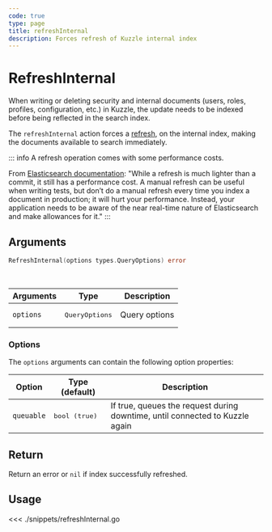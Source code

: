 ```yaml
---
code: true
type: page
title: refreshInternal
description: Forces refresh of Kuzzle internal index
---
```


# RefreshInternal

When writing or deleting security and internal documents (users, roles, profiles, configuration, etc.) in Kuzzle, the update needs to be indexed before being reflected in the search index.

The `refreshInternal` action forces a [refresh](/sdk/go/1/controllers/index/refresh/), on the internal index, making the documents available to search immediately.

::: info
A refresh operation comes with some performance costs.

From [Elasticsearch documentation](https://www.elastic.co/guide/en/elasticsearch/reference/current/docs-refresh.html):
"While a refresh is much lighter than a commit, it still has a performance cost. A manual refresh can be useful when writing tests, but don’t do a manual refresh every time you index a document in production; it will hurt your performance. Instead, your application needs to be aware of the near real-time nature of Elasticsearch and make allowances for it."
:::

## Arguments

```go
RefreshInternal(options types.QueryOptions) error
```

<br/>

| Arguments | Type         | Description   |
| --------- | ------------ | ------------- |
| `options` | <pre>QueryOptions</pre> | Query options |

### Options

The `options` arguments can contain the following option properties:

| Option     | Type (default) | Description                       |
| ---------- | -------------- | --------------------------------- |
| `queuable` | <pre>bool (true)</pre> | If true, queues the request during downtime, until connected to Kuzzle again |

## Return

Return an error or `nil` if index successfully refreshed.

## Usage

<<< ./snippets/refreshInternal.go
